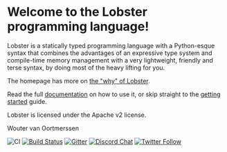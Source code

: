 Welcome to the Lobster programming language!
============================================


Lobster is a statically typed programming language with a Python-esque
syntax that combines the advantages of an expressive type system and
compile-time memory management with a very lightweight, friendly and
terse syntax, by doing most of the heavy lifting for you.

The homepage has more on [the "why" of Lobster](http://strlen.com/lobster/).

Read the full
[documentation](http://aardappel.github.io/lobster/README_FIRST.html)
on how to use it, or skip straight to the
[getting started](http://aardappel.github.io/lobster/getting_started.html) guide.


Lobster is licensed under the Apache v2 license.

Wouter van Oortmerssen

![CI](https://github.com/aardappel/lobster/workflows/CI/badge.svg)
[![Build Status](https://travis-ci.com/aardappel/lobster.svg?branch=master)](https://travis-ci.com/aardappel/lobster)
[![Gitter](https://badges.gitter.im/lobster_programming_language/community.svg)](https://gitter.im/lobster_programming_language/community?utm_source=badge&utm_medium=badge&utm_campaign=pr-badge)
[![Discord Chat](https://img.shields.io/discord/656280102451281940.svg)](https://discord.gg/szJPYdX)
[![Twitter Follow](https://img.shields.io/twitter/follow/wvo.svg?style=social)](https://twitter.com/wvo)
